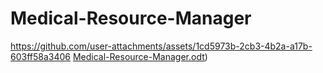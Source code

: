 # Medical-Resource-Manager
https://github.com/user-attachments/assets/1cd5973b-2cb3-4b2a-a17b-603ff58a3406
[Medical-Resource-Manager.odt](https://github.com/user-attachments/files/18096370/Medical-Resource-Manager.odt))

